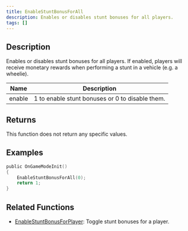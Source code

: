 ```yaml
---
title: EnableStuntBonusForAll
description: Enables or disables stunt bonuses for all players.
tags: []
---
```


## Description

Enables or disables stunt bonuses for all players. If enabled, players will receive monetary rewards when performing a stunt in a vehicle (e.g. a wheelie).

| Name   | Description                                     |
| ------ | ----------------------------------------------- |
| enable | 1 to enable stunt bonuses or 0 to disable them. |

## Returns

This function does not return any specific values.

## Examples

```c
public OnGameModeInit()
{
    EnableStuntBonusForAll(0);
    return 1;
}
```

## Related Functions

- [EnableStuntBonusForPlayer](EnableStuntBonusForPlayer): Toggle stunt bonuses for a player.
